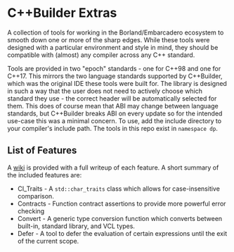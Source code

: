 # C++Builder Extras

A collection of tools for working in the Borland/Embarcadero ecosystem to smooth down one or more of the sharp edges. While these tools were designed with a particular environment and style in mind, they should be compatible with (almost) any compiler across any C++ standard.

Tools are provided in two "epoch" standards - one for C++98 and one for C++17. This mirrors the two language standards supported by C++Builder, which was the original IDE these tools were built for. The library is designed in such a way that the user does not need to actively choose which standard they use - the correct header will be automatically selected for them. This does of course mean that ABI may change between language standards, but C++Builder breaks ABI on every update so for the intended use-case this was a minimal concern.
To use, add the include directory to your compiler's include path. The tools in this repo exist in `namespace dp`.

## List of Features

A [wiki](https://github.com/DryPerspective/C_Builder_Extras/wiki) is provided with a full writeup of each feature. A short summary of the included features are:

* CI_Traits - A `std::char_traits` class which allows for case-insensitive comparison.
* Contracts - Function contract assertions to provide more powerful error checking
* Convert - A generic type conversion function which converts between built-in, standard library, and VCL types.
* Defer - A tool to defer the evaluation of certain expressions until the exit of the current scope.
